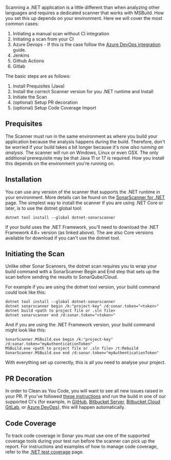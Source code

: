 Scanning a .NET application is a little different than when analyzing other languages and requires a dedicated scanner that works with MSBuild. How you set this up depends on your environment. Here we will cover the most common cases:
1. Initiating a manual scan without CI integration
2. Initiating a scan from your CI
  3. Azure Devops - If this is the case follow the [Azure DevOps integration](azure-devops-integration.md) guide.
  4. Jenkins
  5. Github Actions
  6. Gitlab

The basic steps are as follows:
1. Install Prequisites (Java)
2. Install the correct Scanner version for you .NET runtime and Install
3. Initiate the Scan
5. (optional) Setup PR decoration
6. (optional) Setup Code Coverage Import

## Prequisites 

The Scanner must run in the same environment as where you build your application because the analysis happens during the build. Therefore, don't be worried if your build takes a bit longer because it's now *also running an analysis*. The scanner will run on Windows, Linux or even OSX. The only additional prerequisite may be that Java 11 or 17 is required. How you install this depends on the environment you're running on.

## Installation

You can use any version of the scanner that supports the .NET runtime in your environment. More details can be found on the [SonarScanner for .NET](sonarscanner-for-dotnet.md) page. The simplest way to install the scanner if you are using .NET Core or later, is to use the dotnet global tool:

```
dotnet tool install --global dotnet-sonarscanner
```

If your build uses the .NET Framework, you'll need to download the .NET Framework 4.6+ version (as linked above). The are also Core versions available for download if you can't use the dotnet tool. 

## Initiating the Scan

Unlike other Sonar Scanners, the dotnet scan requires you to wrap your build command with a SonarScanner Begin and End step that sets up the scan before sending the results to SonarQube/Cloud.

For example if you are using the dotnet tool version, your build command could look like this:
```
dotnet tool install --global dotnet-sonarscanner
dotnet sonarscanner begin /k:"project-key" /d:sonar.token="<token>"
dotnet build <path to project file or .sln file>
dotnet sonarscanner end /d:sonar.token="<token>"
```
And if you are using the .NET Framework version, your build command might look like this:
```
SonarScanner.MSBuild.exe begin /k:"project-key" /d:sonar.token="myAuthenticationToken"
MSBuild.exe <path to project file or .sln file> /t:Rebuild
SonarScanner.MSBuild.exe end /d:sonar.token="myAuthenticationToken"
```
With everything set up correctly, this is all you need to analyse your project.

## PR Decoration

In order to Clean as You Code, you will want to see all new issues raised in your PR. If you've followed [these instructions](azure-devops-integration.md) and run the build in one of our supported CI's (for example, in [GitHub](https://docs.sonarqube.org/latest/devops-platform-integration/github-integration/), [Bitbucket Server](https://docs.sonarqube.org/latest/devops-platform-integration/bitbucket-integration/bitbucket-server-integration/), [Bitbucket Cloud](https://docs.sonarqube.org/latest/devops-platform-integration/bitbucket-integration/bitbucket-cloud-integration/) [GitLab](https://docs.sonarqube.org/latest/devops-platform-integration/gitlab-integration/), or [Azure DevOps](azure-devops-integration.md)), this will happen automatically. 

## Code Coverage

To track code coverage in Sonar you must use one of the supported coverage tools during your test run before the scanner can pick up the report. For instructions and examples of how to manage code coverage, refer to the [.NET test coverage](dotnet-test-coverage.md) page.








